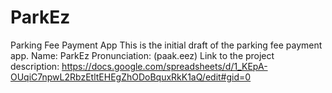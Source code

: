 # ParkEz
Parking Fee Payment App
This is the initial draft of the parking fee payment app. 
  Name: ParkEz
  Pronunciation: (paak.eez)
Link to the project description: https://docs.google.com/spreadsheets/d/1_KEpA-OUqiC7npwL2RbzEtltEHEgZhODoBquxRkK1aQ/edit#gid=0
